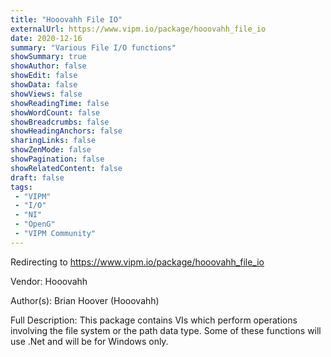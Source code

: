 ```yaml
---
title: "Hooovahh File IO"
externalUrl: https://www.vipm.io/package/hooovahh_file_io
date: 2020-12-16
summary: "Various File I/O functions"
showSummary: true
showAuthor: false
showEdit: false
showData: false
showViews: false
showReadingTime: false
showWordCount: false
showBreadcrumbs: false
showHeadingAnchors: false
sharingLinks: false
showZenMode: false
showPagination: false
showRelatedContent: false
draft: false
tags:
 - "VIPM"
 - "I/O"
 - "NI"
 - "OpenG"
 - "VIPM Community"
---
```


Redirecting to https://www.vipm.io/package/hooovahh_file_io

Vendor: Hooovahh

Author(s): Brian Hoover (Hooovahh)
 
Full Description:
This package contains VIs which perform operations involving the file system or the path data type.  Some of these functions will use .Net and will be for Windows only.